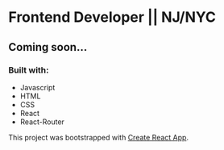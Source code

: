 # Frontend Developer || NJ/NYC

## Coming soon...

### Built with:
* Javascript
* HTML
* CSS
* React
* React-Router



This project was bootstrapped with [Create React App](https://github.com/facebook/create-react-app).
